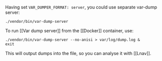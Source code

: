 Having set `VAR_DUMPER_FORMAT: server`, you could use separate var-dump server:

```shell
./vendor/bin/var-dump-server
```


To run [[Var dump server]] from the [[Docker]] container, use:

```shell
./vendor/bin/var-dump-server --no-anisi > var/log/dump.log &
exit
```

This will output dumps into the file, so you can analyse it with [[Lnav]].

